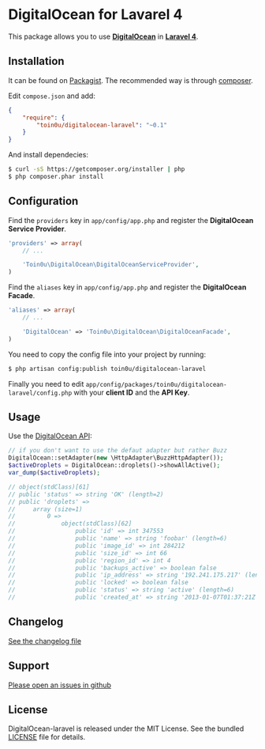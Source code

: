 DigitalOcean for Lavarel 4
==========================

This package allows you to use [**DigitalOcean**](https://github.com/toin0u/DigitalOcean) in [**Laravel 4**](http://laravel.com/).


Installation
------------

It can be found on [Packagist](https://packagist.org/packages/toin0u/geotools-laravel).
The recommended way is through [composer](http://getcomposer.org).

Edit `compose.json` and add:

```json
{
    "require": {
        "toin0u/digitalocean-laravel": "~0.1"
    }
}
```

And install dependecies:

```bash
$ curl -sS https://getcomposer.org/installer | php
$ php composer.phar install
```


Configuration
-------------

Find the `providers` key in `app/config/app.php` and register the **DigitalOcean Service Provider**.

```php
'providers' => array(
    // ...

    'Toin0u\DigitalOcean\DigitalOceanServiceProvider',
)
```

Find the `aliases` key in `app/config/app.php` and register the **DigitalOcean Facade**.

```php
'aliases' => array(
    // ...

    'DigitalOcean' => 'Toin0u\DigitalOcean\DigitalOceanFacade',
)
```

You need to copy the config file into your project by running:

```bash
$ php artisan config:publish toin0u/digitalocean-laravel
```

Finally you need to edit `app/config/packages/toin0u/digitalocean-laravel/config.php` with your **client ID**
and the **API Key**.


Usage
-----

Use the [DigitalOcean API](https://github.com/toin0u/DigitalOcean#api):

```php
// if you don't want to use the defaut adapter but rather Buzz
DigitalOcean::setAdapter(new \HttpAdapter\BuzzHttpAdapter());
$activeDroplets = DigitalOcean::droplets()->showAllActive();
var_dump($activeDroplets);

// object(stdClass)[61]
// public 'status' => string 'OK' (length=2)
// public 'droplets' =>
//     array (size=1)
//         0 =>
//             object(stdClass)[62]
//                 public 'id' => int 347553
//                 public 'name' => string 'foobar' (length=6)
//                 public 'image_id' => int 284212
//                 public 'size_id' => int 66
//                 public 'region_id' => int 4
//                 public 'backups_active' => boolean false
//                 public 'ip_address' => string '192.241.175.217' (length=15)
//                 public 'locked' => boolean false
//                 public 'status' => string 'active' (length=6)
//                 public 'created_at' => string '2013-01-07T01:37:21Z' (length=20)
```


Changelog
---------

[See the changelog file](https://github.com/toin0u/DigitalOcean-laravel/blob/master/CHANGELOG.md)


Support
-------

[Please open an issues in github](https://github.com/toin0u/DigitalOcean-laravel/issues)


License
-------

DigitalOcean-laravel is released under the MIT License. See the bundled
[LICENSE](https://github.com/toin0u/DigitalOcean-laravel/blob/master/LICENSE) file for details.
